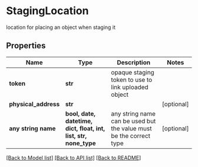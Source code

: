 # StagingLocation

location for placing an object when staging it

## Properties
Name | Type | Description | Notes
------------ | ------------- | ------------- | -------------
**token** | **str** | opaque staging token to use to link uploaded object | 
**physical_address** | **str** |  | [optional] 
**any string name** | **bool, date, datetime, dict, float, int, list, str, none_type** | any string name can be used but the value must be the correct type | [optional]

[[Back to Model list]](../README.md#documentation-for-models) [[Back to API list]](../README.md#documentation-for-api-endpoints) [[Back to README]](../README.md)


